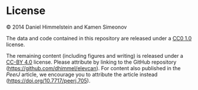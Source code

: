 # License

© 2014 Daniel Himmelstein and Kamen Simeonov

The data and code contained in this repository are released under a [CC0 1.0](https://creativecommons.org/publicdomain/zero/1.0/ "Creative Commons — CC0 1.0 Universal") license.

The remaining content (including figures and writing) is released under a [CC-BY 4.0](http://creativecommons.org/licenses/by/4.0/ "Creative Commons — Attribution 4.0 International") license. Please attribute by linking to the GitHub repository (https://github.com/dhimmel/elevcan). For content also published in the *PeerJ* article, we encourage you to attribute the article instead (https://doi.org/10.7717/peerj.705).
